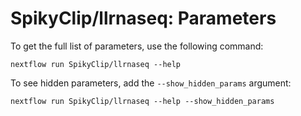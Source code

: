 # SpikyClip/llrnaseq: Parameters

To get the full list of parameters, use the following command:

```
nextflow run SpikyClip/llrnaseq --help
```

To see hidden parameters, add the `--show_hidden_params` argument:

```
nextflow run SpikyClip/llrnaseq --help --show_hidden_params
```